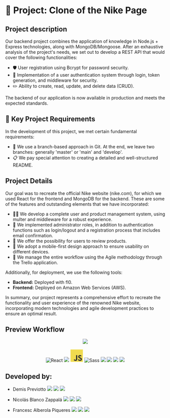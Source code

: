 # 🚀 Project: Clone of the Nike Page

## Project description

Our backend project combines the application of knowledge in Node.js + Express technologies, along with MongoDB/Mongoose. After an exhaustive analysis of the project's needs, we set out to develop a REST API that would cover the following functionalities:

- 🛡️ User registration using Bcrypt for password security.
- 🔐 Implementation of a user authentication system through login, token generation, and middleware for security.
- ✏️ Ability to create, read, update, and delete data (CRUD).

The backend of our application is now available in production and meets the expected standards.

## 🔑 Key Project Requirements

In the development of this project, we met certain fundamental requirements:

- 🔀 We use a branch-based approach in Git. At the end, we leave two branches: generally 'master' or 'main' and 'develop'.
- 📋 We pay special attention to creating a detailed and well-structured README.

## Project Details

Our goal was to recreate the official Nike website (nike.com), for which we used React for the frontend and MongoDB for the backend. These are some of the features and outstanding elements that we have incorporated:

- 👩‍💻 We develop a complete user and product management system, using multer and middleware for a robust experience.
- 👑 We implemented administrator roles, in addition to authentication functions such as login/logout and a registration process that includes email confirmation.
- 🌟 We offer the possibility for users to review products.
- 📱 We adopt a mobile-first design approach to ensure usability on different devices.
- 🔄 We manage the entire workflow using the Agile methodology through the Trello application.

Additionally, for deployment, we use the following tools:

- **Backend:** Deployed with fl0.
- **Frontend:** Deployed on Amazon Web Services (AWS).

In summary, our project represents a comprehensive effort to recreate the functionality and user experience of the renowned Nike website, incorporating modern technologies and agile development practices to ensure an optimal result.

## Preview Workflow

<p align="center">
  <img src="src/assets/gif readme/Nike_gif1.gif" width="600">
</p>

<p align="center">
  <!--REACT-->
  <img src="https://imgs.search.brave.com/vo6BX_XoOCp2zawTPCX6LDR7GYMp4BkOPyDkA_f-uFs/rs:fit:860:0:0/g:ce/aHR0cHM6Ly91cGxv/YWQud2lraW1lZGlh/Lm9yZy93aWtpcGVk/aWEvY29tbW9ucy9h/L2E3L1JlYWN0LWlj/b24uc3Zn.svg" alt="React" width="40">
  <!--REACT VITE-->
  <img src="https://imgs.search.brave.com/1BLuF9xlfaCLJkn7Kzo-qi7LmaZt0GdF_gvhecslMg8/rs:fit:860:0:0/g:ce/aHR0cHM6Ly92aXRl/anMuZGV2L2xvZ28t/d2l0aC1zaGFkb3cu/cG5n" width="40">
  <!--JAVASCRIPT-->
  <img src="https://raw.githubusercontent.com/devicons/devicon/master/icons/javascript/javascript-original.svg" width="40" alt="JavaScript">
  <!--SASS-->
  <img src="https://imgs.search.brave.com/nsFHtJ6IwaKdeVS0g-P5lXK7E28efyRej2yD3u15XfM/rs:fit:860:0:0/g:ce/aHR0cHM6Ly9kMjlm/aHB3MDY5Y3R0Mi5j/bG91ZGZyb250Lm5l/dC9pY29uL2ltYWdl/LzM4NTY5L3ByZXZp/ZXcuc3Zn.svg" width="40" alt="Sass">
  <!--NPM-->
  <img src="https://imgs.search.brave.com/ziXbll6Eu_vanLF_3jITiNkpTCtx7YcJeFlLoeAvjIA/rs:fit:860:0:0/g:ce/aHR0cHM6Ly9naXRs/YWIuc3ZnLnpvbmUv/b21uaWFpdC9kZXZl/bG9wZXItbG9nb3Mv/cmF3L21hc3Rlci9s/b2dvcy9mcm9udC1l/bmQtd2ViL25wbS5z/dmc.svg" width="40">
  <!--MONGO-->
  <img src="https://imgs.search.brave.com/-tpp249RQfCvcK5lqNdbRw_plM6mncqMrFCGOcmwWCA/rs:fit:500:0:0/g:ce/aHR0cHM6Ly9wbHVz/cG5nLmNvbS9pbWct/cG5nL2xvZ28tbW9u/Z29kYi1wbmctbW9u/Z29kYi1sb2dvLWFu/eXRoaW5nLWJ1dC10/aGUtc2ltcGxlc3Qt/b2Ytd2ViLWFwcGxp/Y2F0aW9ucy1yZXF1/aXJlcy1hLWRhdGFi/YXNlLXRvLXN0b3Jl/LWFuZC1zZXJ2ZS1j/b250ZW50LWZyb20t/Y2hvb3NpbmctdGhl/LXJpZ2h0LWRhdGFi/YXNlLWFuZC1zdHJ1/Y3R1cmluZy00MTMu/cG5n" width="40">
  <!--FL0-->
  <img src="https://imgs.search.brave.com/DhrAuUihnTuZo3_9y78hrhjO1ZgBWnRL7do65jYxLj4/rs:fit:860:0:0/g:ce/aHR0cHM6Ly9hc3Nl/dHMtZ2xvYmFsLndl/YnNpdGUtZmlsZXMu/Y29tLzYxMGIyN2U3/ZDQ1YmRhM2MzOWRl/YmM3ZS82NDQ0ODVk/NmI3ZGQ3MDRmYjMw/OWEyNjhfbG9nby1i/aWdnZXIuc3Zn.svg" width="40">
  <!--AWS-->
  <img src="https://imgs.search.brave.com/7oeGsrL4dvFxaJETcut1tqHxgfsoiZvN7amgrq7hCUQ/rs:fit:860:0:0/g:ce/aHR0cHM6Ly9sb2dv/cy13b3JsZC5uZXQv/d3AtY29udGVudC91/cGxvYWRzLzIwMjEv/MDgvQW1hem9uLVdl/Yi1TZXJ2aWNlcy1B/V1MtTG9nby03MDB4/Mzk0LnBuZw" width="40">
</p>

## Developed by:

  <p align="center">

- Demis Previotto
<a href = "mailto:demis.previotto@gmail.com"><img src="https://img.shields.io/badge/-Gmail-%23333?style=for-the-badge&logo=gmail&logoColor=white" target="_blank"></a>
<a href="https://www.linkedin.com/in/demispreviotto/" target="_blank"><img src="https://img.shields.io/badge/-LinkedIn-%230077B5?style=for-the-badge&logo=linkedin&logoColor=white" target="_blank"></a>
<a href="https://github.com/demispreviotto" target="_blank"><img src="https://img.shields.io/badge/github-%23121011.svg?style=for-the-badge&logo=github&logoColor=white" target="_blank"></a>

- Nicolás Blanco Zappalá
<a href = "mailto:nblancozappala@gmail.com"><img src="https://img.shields.io/badge/-Gmail-%23333?style=for-the-badge&logo=gmail&logoColor=white" target="_blank"></a>
<a href="https://www.linkedin.com/in/nblancoz/" target="_blank"><img src="https://img.shields.io/badge/-LinkedIn-%230077B5?style=for-the-badge&logo=linkedin&logoColor=white" target="_blank"></a>
<a href="https://github.com/nblancoz" target="_blank"><img src="https://img.shields.io/badge/github-%23121011.svg?style=for-the-badge&logo=github&logoColor=white" target="_blank"></a>

- Francesc Alberola Piqueres
<a href = "mailto:f.alberola@gmail.com"><img src="https://img.shields.io/badge/-Gmail-%23333?style=for-the-badge&logo=gmail&logoColor=white" target="_blank"></a>
<a href="https://www.linkedin.com/in/francescalberola/" target="_blank"><img src="https://img.shields.io/badge/-LinkedIn-%230077B5?style=for-the-badge&logo=linkedin&logoColor=white" target="_blank"></a>
<a href="https://github.com/cescalberola" target="_blank"><img src="https://img.shields.io/badge/github-%23121011.svg?style=for-the-badge&logo=github&logoColor=white" target="_blank"></a>
</p>
